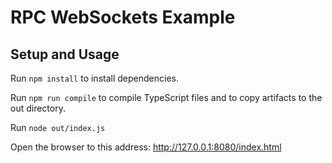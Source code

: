 # RPC WebSockets Example

## Setup and Usage
Run `npm install` to install dependencies.

Run `npm run compile` to compile TypeScript files and to copy artifacts to the out directory.

Run `node out/index.js`

Open the browser to this address: http://127.0.0.1:8080/index.html
